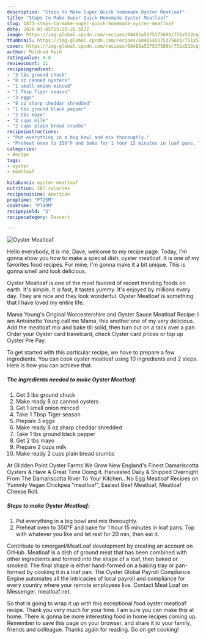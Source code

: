 ```yaml
---
description: "Steps to Make Super Quick Homemade Oyster Meatloaf"
title: "Steps to Make Super Quick Homemade Oyster Meatloaf"
slug: 1871-steps-to-make-super-quick-homemade-oyster-meatloaf
date: 2020-07-05T15:25:26.557Z
image: https://img-global.cpcdn.com/recipes/68485a517537560b/751x532cq70/oyster-meatloaf-recipe-main-photo.jpg
thumbnail: https://img-global.cpcdn.com/recipes/68485a517537560b/751x532cq70/oyster-meatloaf-recipe-main-photo.jpg
cover: https://img-global.cpcdn.com/recipes/68485a517537560b/751x532cq70/oyster-meatloaf-recipe-main-photo.jpg
author: Mildred Reid
ratingvalue: 4.8
reviewcount: 11
recipeingredient:
- "3 lbs ground chuck"
- "8 oz canned oysters"
- "1 small onion minced"
- "1 Tbsp Tiger season"
- "3 eggs"
- "8 oz sharp cheddar shredded"
- "1 tbs ground black pepper"
- "2 tbs mayo"
- "2 cups milk"
- "2 cups plain bread crumbs"
recipeinstructions:
- "Put everything in a big bowl and mix thoroughly."
- "Preheat oven to 350°F and bake for 1 hour 15 minutes in loaf pans. Top with whatever you like and let rest for 20 min, then eat it."
categories:
- Recipe
tags:
- oyster
- meatloaf

katakunci: oyster meatloaf 
nutrition: 287 calories
recipecuisine: American
preptime: "PT25M"
cooktime: "PT49M"
recipeyield: "3"
recipecategory: Dessert

---
```



![Oyster Meatloaf](https://img-global.cpcdn.com/recipes/68485a517537560b/751x532cq70/oyster-meatloaf-recipe-main-photo.jpg)

Hello everybody, it is me, Dave, welcome to my recipe page. Today, I'm gonna show you how to make a special dish, oyster meatloaf. It is one of my favorites food recipes. For mine, I'm gonna make it a bit unique. This is gonna smell and look delicious.

Oyster Meatloaf is one of the most favored of recent trending foods on earth. It's simple, it is fast, it tastes yummy. It's enjoyed by millions every day. They are nice and they look wonderful. Oyster Meatloaf is something that I have loved my entire life.

Mama Young&#39;s Original Worcestershire and Oyster Sauce Meatloaf Recipe: I am Antoinette Young call me Mama, this another one of my very delicious. Add the meatloaf mix and bake till solid, then turn out on a rack over a pan. Order your Oyster card travelcard, check Oyster card prices or top up Oyster Pre Pay.


To get started with this particular recipe, we have to prepare a few ingredients. You can cook oyster meatloaf using 10 ingredients and 2 steps. Here is how you can achieve that.

<!--inarticleads1-->

##### The ingredients needed to make Oyster Meatloaf:

1. Get 3 lbs ground chuck
1. Make ready 8 oz canned oysters
1. Get 1 small onion minced
1. Take 1 Tbsp Tiger season
1. Prepare 3 eggs
1. Make ready 8 oz sharp cheddar shredded
1. Take 1 tbs ground black pepper
1. Get 2 tbs mayo
1. Prepare 2 cups milk
1. Make ready 2 cups plain bread crumbs


At Glidden Point Oyster Farms We Grow New England&#39;s Finest Damariscotta Oysters &amp; Have A Great Time Doing it. Harvested Daily &amp; Shipped Overnight From The Damariscotta River To Your Kitchen.. No Egg Meatloaf Recipes on Yummly Vegan Chickpea &#34;meatloaf&#34;, Easiest Beef Meatloaf, Meatloaf Cheese Roll. 

<!--inarticleads2-->

##### Steps to make Oyster Meatloaf:

1. Put everything in a big bowl and mix thoroughly.
1. Preheat oven to 350°F and bake for 1 hour 15 minutes in loaf pans. Top with whatever you like and let rest for 20 min, then eat it.


Contribute to cmorganl/MeatLoaf development by creating an account on GitHub. Meatloaf is a dish of ground meat that has been combined with other ingredients and formed into the shape of a loaf, then baked or smoked. The final shape is either hand-formed on a baking tray or pan-formed by cooking it in a loaf pan. The Oyster Global Payroll Compliance Engine automates all the intricacies of local payroll and compliance for every country where your remote employees live. Contact Meat Loaf on Messenger. meatloaf.net. 

So that is going to wrap it up with this exceptional food oyster meatloaf recipe. Thank you very much for your time. I am sure you can make this at home. There is gonna be more interesting food in home recipes coming up. Remember to save this page on your browser, and share it to your family, friends and colleague. Thanks again for reading. Go on get cooking!
